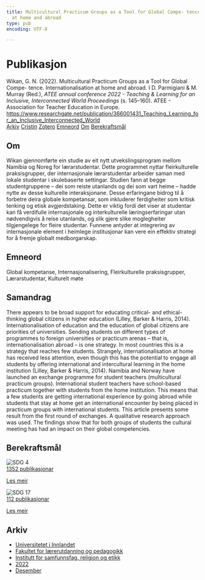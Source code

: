 ```yaml
---
title: Multicultural Practicum Groups as a Tool for Global Compe- tence. Internationalisation
  at home and abroad
type: pub
encoding: UTF-8

---
```

<h1>Publikasjon</h1>
<article id="csl-bib-container-GNMI7J64" class="csl-bib-container">
  <div class="csl-bib-body"> <div class="csl-entry">Wikan, G. N. (2022). Multicultural Practicum Groups as a Tool for Global Compe- tence. Internationalisation at home and abroad. I D. Parmigiani &#38; M. Murray (Red.), <i>ATEE annual conference 2022 - Teaching &#38; Learning for an Inclusive, Interconnected World Proceedings</i> (s. 145–160). ATEE - Association for Teacher Education in Europe. <a href="https://www.researchgate.net/publication/366001431_Teaching_Learning_for_an_Inclusive_Interconnected_World">https://www.researchgate.net/publication/366001431_Teaching_Learning_for_an_Inclusive_Interconnected_World</a></div> </div>
  <div class="csl-bib-buttons">
    <a href="#taxonomy-article-GNMI7J64" alt="archive" class="csl-bib-button">Arkiv</a>
    <a href="https://app.cristin.no/results/show.jsf?id=2094937" alt="Cristin" class="csl-bib-button">Cristin</a>
    <a href="http://zotero.org/groups/5881554/items/GNMI7J64" alt="Zotero" class="csl-bib-button">Zotero</a>
    <a href="#keywords-article-GNMI7J64" alt="keywords" class="csl-bib-button">Emneord</a>
    <a href="#about-article-GNMI7J64" alt="about_pub" class="csl-bib-button">Om</a>
    <a href="#sdg-article-GNMI7J64" alt="sdg" class="csl-bib-button">Berekraftsmål</a>
  </div>
  <div id="csl-bib-meta-container-GNMI7J64"></div>
</article>
<div id="csl-bib-meta-GNMI7J64" class="csl-bib-meta">
  <article id="about-article-GNMI7J64" class="about_pub-article">
    <h1>Om</h1>
    Wikan gjennomførte ein studie av eit nytt utvekslingsprogram mellom Namibia og Noreg for lærarstudentar. Dette programmet nyttar fleirkulturelle praksisgrupper, der internasjonale lærarstudentar arbeider saman med lokale studentar i skulebaserte settingar. Studien fann at begge studentgruppene – dei som reiste utanlands og dei som vart heime – hadde nytte av desse kulturelle interaksjonane. Desse erfaringane bidrog til å forbetre deira globale kompetansar, som inkluderer ferdigheiter som kritisk tenking og etisk avgjerdstaking. Dette er viktig fordi det viser at studentar kan få verdifulle internasjonale og interkulturelle læringserfaringar utan nødvendigvis å reise utanlands, og slik gjere slike moglegheiter tilgjengelege for fleire studentar. Funnene antyder at integrering av internasjonale element i heimlege institusjonar kan vere ein effektiv strategi for å fremje globalt medborgarskap.
  </article>
  <article id="keywords-article-GNMI7J64" class="keywords-article">
    <h1>Emneord</h1>
    Global kompetanse, Internasjonalisering, Fleirkulturelle praksisgrupper, Lærarstudentar, Kulturelt møte
  </article>
  <article id="abstract-article-GNMI7J64" class="abstract-article">
    <h1>Samandrag</h1>
    There appears to be broad support for educating critical- and ethical-thinking global 
citizens in higher education (Lilley, Barker & Harris, 2014). Internationalisation of 
education and the education of global citizens are priorities of universities. Sending 
students on different types of programmes to foreign universities or practicum arenas 
– that is, internationalisation abroad – is one strategy. In most countries this is a 
strategy that reaches few students. Strangely, internationalisation at home has 
received less attention, even though this has the potential to engage all students by 
offering international and intercultural learning in the home institution (Lilley, 
Barker & Harris, 2014). 
Namibia and Norway have launched an exchange programme for student teachers 
(multicultural practicum groups). International student teachers have school-based 
practicum together with students from the home institution. This means that a few 
students are getting international experience by going abroad while students that stay 
at home get an international encounter by being placed in practicum groups with 
international students. 
This article presents some result from the first round of exchanges. A qualitative 
research approach was used. The findings show that for both groups of students the 
cultural meeting has had an impact on their global competencies.
  </article>
  <article id="sdg-article-GNMI7J64" class="sdg-article">
    <h1>Berekraftsmål</h1>
    <div class="sdg-container"><div id="sdg4" class="sdg">
        <img src="{{< params subfolder >}}images/sdg/sdg04_nn.png" class="image" alt="SDG 4">
        <div class="sdg-overlay">
          <a href="{{< params subfolder >}}nn/archive/?sdg=4#archive" class="sdg-publication-count"><span>1352</span> publikasjonar</a>
          <p><a href="https://fn.no/om-fn/fns-baerekraftsmaal/god-utdanning?lang=nno-NO" class="sdg-read-more">Les meir</a></p>
        </div>
      </div> <div id="sdg17" class="sdg">
        <img src="{{< params subfolder >}}images/sdg/sdg17_nn.png" class="image" alt="SDG 17">
        <div class="sdg-overlay">
          <a href="{{< params subfolder >}}nn/archive/?sdg=17#archive" class="sdg-publication-count"><span>112</span> publikasjonar</a>
          <p><a href="https://fn.no/om-fn/fns-baerekraftsmaal/samarbeid-for-aa-naa-maalene?lang=nno-NO" class="sdg-read-more">Les meir</a></p>
        </div>
      </div></div>
  </article>
  <article id="taxonomy-article-GNMI7J64" class="taxonomy-article">
    <h1>Arkiv</h1>
    <ul>
      <li><a href="{{< params subfolder >}}nn/archive/?key=3DCRN523">Universitetet i Innlandet</a></li>
      <li><a href="{{< params subfolder >}}nn/archive/?key=WYNZA47F">Fakultet for lærerutdanning og pedagogikk</a></li>
      <li><a href="{{< params subfolder >}}nn/archive/?key=XY7UYWKQ">Institutt for samfunnsfag, religion og etikk</a></li>
      <li><a href="{{< params subfolder >}}nn/archive/?key=KFGXTPGI">2022</a></li>
      <li><a href="{{< params subfolder >}}nn/archive/?key=82NIB4N5">Desember</a></li>
    </ul>
  </article>
</div>
